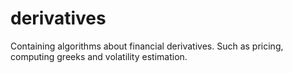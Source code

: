 # derivatives
Containing algorithms about financial derivatives. Such as pricing, computing greeks and volatility estimation.
